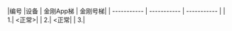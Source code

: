 |编号 |设备 | 金刚App梯 | 金刚号梯|
| ----------- | ----------- | ----------- | 
| 1.| <正常>| 
| 2.| <正常| 
| 3.| 
